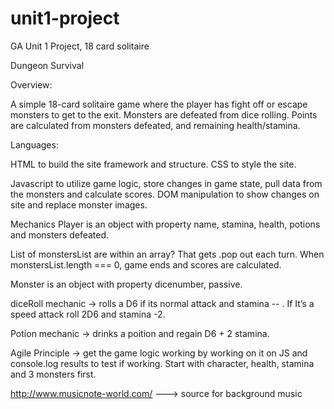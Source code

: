 # unit1-project
GA Unit 1 Project, 18 card solitaire

Dungeon Survival

Overview: 

A simple 18-card solitaire game where the player has fight off or escape monsters to get to the exit. Monsters are defeated from dice rolling. Points are calculated from monsters defeated, and remaining health/stamina. 

Languages:

HTML to build the site framework and structure. 
CSS to style the site. 

Javascript to utilize game logic, store changes in game state, pull data from the monsters and calculate scores. DOM manipulation to show changes on site and replace monster images. 

Mechanics
Player is an object with property name, stamina, health, potions and monsters defeated.

List of monstersList are within an array? That gets .pop out each turn. When monstersList.length === 0, game ends and scores are calculated. 

Monster is an object with property dicenumber, passive.

diceRoll mechanic -> rolls a D6 if its normal attack and stamina -- . If It’s a speed attack roll 2D6 and stamina -2. 

Potion mechanic -> drinks a poition and regain D6 + 2 stamina. 


Agile Principle -> get the game logic working by working on it on JS and console.log results to test if working. Start with character, health, stamina and 3 monsters first. 


http://www.musicnote-world.com/   ---> source for background music